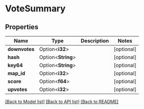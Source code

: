 # VoteSummary

## Properties

Name | Type | Description | Notes
------------ | ------------- | ------------- | -------------
**downvotes** | Option<**i32**> |  | [optional]
**hash** | Option<**String**> |  | [optional]
**key64** | Option<**String**> |  | [optional]
**map_id** | Option<**i32**> |  | [optional]
**score** | Option<**f64**> |  | [optional]
**upvotes** | Option<**i32**> |  | [optional]

[[Back to Model list]](../README.md#documentation-for-models) [[Back to API list]](../README.md#documentation-for-api-endpoints) [[Back to README]](../README.md)


